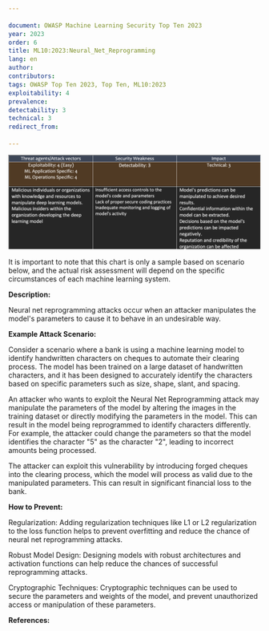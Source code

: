 ```yaml
---

document: OWASP Machine Learning Security Top Ten 2023
year: 2023
order: 6
title: ML10:2023:Neural_Net_Reprogramming
lang: en
author:
contributors:
tags: OWASP Top Ten 2023, Top Ten, ML10:2023
exploitability: 4
prevalence:
detectability: 3
technical: 3
redirect_from:

---
```


![ML10-chart](/assets/images/ML10-chart.png)


It is important to note that this chart is only a sample based on
scenario below, and the actual risk assessment will depend on the
specific circumstances of each machine learning system.

**Description:**

Neural net reprogramming attacks occur when an attacker manipulates the
model\'s parameters to cause it to behave in an undesirable way.

**Example Attack Scenario:**

Consider a scenario where a bank is using a machine learning model to
identify handwritten characters on cheques to automate their clearing
process. The model has been trained on a large dataset of handwritten
characters, and it has been designed to accurately identify the
characters based on specific parameters such as size, shape, slant, and
spacing.

An attacker who wants to exploit the Neural Net Reprogramming attack may
manipulate the parameters of the model by altering the images in the
training dataset or directly modifying the parameters in the model. This
can result in the model being reprogrammed to identify characters
differently. For example, the attacker could change the parameters so
that the model identifies the character "5" as the character "2",
leading to incorrect amounts being processed.

The attacker can exploit this vulnerability by introducing forged
cheques into the clearing process, which the model will process as valid
due to the manipulated parameters. This can result in significant
financial loss to the bank.

**How to Prevent:**

Regularization: Adding regularization techniques like L1 or L2
regularization to the loss function helps to prevent overfitting and
reduce the chance of neural net reprogramming attacks.

Robust Model Design: Designing models with robust architectures and
activation functions can help reduce the chances of successful
reprogramming attacks.

Cryptographic Techniques: Cryptographic techniques can be used to secure
the parameters and weights of the model, and prevent unauthorized access
or manipulation of these parameters.

**References:**
